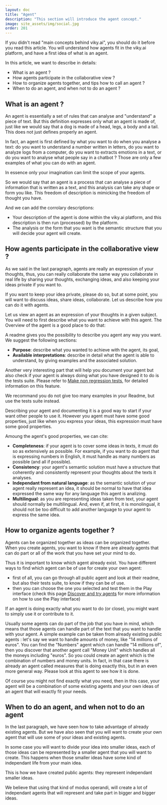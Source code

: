 ```yaml
---
layout: doc
title: "Agent"
description: "This section will introduce the agent concept."
image: site_assets/img/social.jpg
order: 201
---
```


If you didn't read "main concepts behind viky.ai", you should do it before you read this article. You will understand how agents fit in the viky.ai platform, and have a first idea of what is an agent.

In this article, we want to describe in details:

* What is an agent ?
* How agents participate in the collaborative view ?
* How to organize agents together, and tips how to call an agent ?
* When to do an agent, and when not to do an agent ?

## What is an agent ?

An agent is essentially a set of rules that can analyse and "understand" a piece of text. But this definition expresses only what an agent is made of, just like we would say that a dog is made of a head, legs, a body and a tail. This does not just defines properly an agent.

In fact, an agent is first defined by what you want to do when you analyse a text: do you want to understand a number written in letters, do you want to analyze logs from a computer, do you want to extracts emotions in a text, or do you want to analyse what people say in a chatbot ? Those are only a few examples of what you can do with an agent.

In essence only your imagination can limit the scope of your agents.

So we would say that an agent is a process that can analyse a piece of information that is written as a text, and this analysis can take any shape or form you like. This freedom of description is mimicking the freedom of thought you have.

And we can add the corrolary descriptions:

* Your description of the agent is done within the viky.ai platform, and this description is then run (processed) by the platform.
* The analysis or the form that you want is the semantic structure that you will decide your agent will create.

## How agents participate in the collaborative view ?

As we said in the last paragraph, agents are really an expression of your thoughts, thus, you can really collaborate the same way you collaborate in real life by sharing your thoughts, exchanging ideas, and also keeping your ideas private if you want to.

If you want to keep your idea private, please do so, but at some point, you will want to discuss ideas, share ideas, collaborate. Let us describe how you can do it with agents.

Let us view an agent as an expression of your thoughts in a given subject. You will need to first describe what you want to achieve with this agent. The Overview of the agent is a good place to do that:

A readme gives you the possibility to describe you agent any way you want. We suggest the following sections:
* **Purpose**: describe what you wanted to achieve with the agent, its goal,
* **Available interpretations**: describe in detail what the agent is able to understand, by giving examples and the associated solution.

Another very interesting part that will help you document your agent but also check if your agent is always doing what you have designed it to do is the tests suite. Please refer to [Make non regression tests](/doc/how-to/make-non-regression-tests/), for detailed information on this feature.

We recommand you do not give too many examples in your Readme, but use the tests suite instead.

Describing your agent and documenting it is a good way to start if your want other people to use it. However you agent must have some good properties, just like when you express your ideas, this expression must have some good properties.

Amoung the agent's good properties, we can cite:

* **Completeness**: if your agent is to cover some ideas in texts, it must do so as extensively as possible. For example, if you want to do agent that is expressing numbers in English, it must handle as many numbers as possible (and all if possible).
* **Consistency**: your agent's semantic solution must have a structure that coherently and consistently represent your thoughts about the texts it analyses.
* **Independant from natural language**: as the semantic solution of your agent really represent an idea, it should be normal to have that idea expressed the same way for any language this agent is analizing.
* **Multilingual**: as you are representing ideas taken from text, your agent should normally be multilingual. And, even if, at first, it is monolingual, it should not be too difficult to add another language to your agent to express the same idea.


## How to organize agents together ?

Agents can be organized together as ideas can be organized together. When you create agents, you want to know if there are already agents that can do part or all of the work that you have set your mind to do.

Thus it is important to know which agent already exist. You have different ways to find which agent can be of use for create your own agent:

* first of all, you can go through all public agent and look at their readme, but also their tests suite, to know if they can be of use.
* then you can choose the one you selected and test them in the Play interface (check this page [Discover and try agents](/doc/how-to/discover-and-try-agents/) for more information on how to use the Play interface)

If an agent is doing exactly what you want to do (or close), you might want to simply use it or contribute to it.

Usually some agents can do part of the job that you have in mind, which means that those agents can handle part of the text that you want to handle with your agent. A simple example can be taken from already existing public agents : let's say we want to handle amounts of money, like "14 millions of euros". You can find the "Numbers" agent which can handle "14 millions of", then you discover that another agent call "Money Unit" which handles all the moneys including "euros". So you could create an agent which is the combination of numbers and money units. In fact, in that case there is already an agent called measures that is doing exactly this, but in an even more general way. Please look at this agent to see how it is done.

Of course you might not find exactly what you need, then in this case, your agent will be a combination of some existing agents and your own ideas of an agent that will exactly fit your needs.

## When to do an agent, and when not to do an agent

In the last paragraph, we have seen how to take advantage of already existing agents. But we have also seen that you will want to create your own agent that will use some of your ideas and existing agents.

In some case you will want to divide your idea into smaller ideas, each of those ideas can be represented by a smaller agent that you will want to create. This happens when those smaller ideas have some kind of independant life from your main idea.

This is how we have created public agents: they represent independant smaller ideas.

We believe that using that kind of modus operandi, will create a lot of independant agents that will represent and take part in bigger and bigger ideas.




